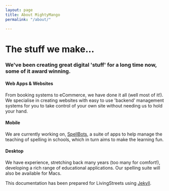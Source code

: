 ```yaml
---
layout: page
title: About MightyMango
permalink: "/about/"

---
```

# The stuff we make...

### We've been creating great digital 'stuff' for a long time now, some of it award winning.

#### Web Apps & Websites

From booking systems to eCommerce, we have done it all (well most of it!). We specialise in creating websites with easy to use 'backend' management systems for you to take control of your own site without needing us to hold your hand.

#### Mobile

We are currently working on, [SpellBots](https://spellbots.io/), a suite of apps to help manage the teaching of spelling in schools, which in turn aims to make the learning fun.

#### Desktop

We have experience, stretching back many years (too many for comfort!), developing a rich range of educational applications. Our spelling suite will also be available for Macs.

This documentation has been prepared for LivingStreets using [Jekyll](https://jekyllrb.com).